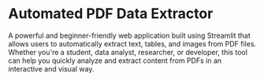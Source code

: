 # Automated PDF Data Extractor
A powerful and beginner-friendly web application built using Streamlit that allows users to automatically extract text, tables, and images from PDF files. Whether you're a student, data analyst, researcher, or developer, this tool can help you quickly analyze and extract content from PDFs in an interactive and visual way.
